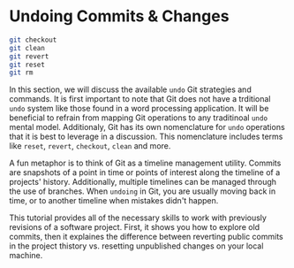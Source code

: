 # Undoing Commits & Changes

```bash
git checkout
git clean
git revert
git reset
git rm
```

In this section, we will discuss the available `undo` Git strategies and commands. It is first important to note that Git does not have a trditional `undo` system like those found in a word processing application. It will be beneficial to refrain from mapping Git operations to any traditinoal `undo` mental model. Additionaly, Git has its own nomenclature for `undo` operations that it is best to leverage in a discussion. This nomenclature includes terms like `reset`, `revert`, `checkout`, `clean` and more.

A fun metaphor is to think of Git as a timeline management utility. Commits are snapshots of a point in time or points of interest along the timeline of a projects' history. Additionally, multiple timelines can be managed through the use of branches. When `undoing` in Git, you are usually moving back in time, or to another timeline when mistakes didn't happen.

This tutorial provides all of the necessary skills to work with previously revisions of a software project. First, it shows you how to explore old commits, then it explaines the difference between reverting public commits in the project thistory vs. resetting unpublished changes on your local machine.


